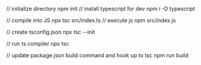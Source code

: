 // initialize directory
npm init
// install typescript for dev
npm i -D typescript

// compile into JS
npx tsc src/index.ts
// execute js
npm src/index.js

// create tsconfig.json
npx tsc --init

// run ts compiler
npx tsc

// update package.json build command and hook up to tsc
npm run build